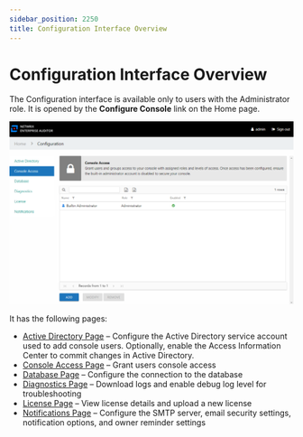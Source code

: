 ```yaml
---
sidebar_position: 2250
title: Configuration Interface Overview
---
```


# Configuration Interface Overview

The Configuration interface is available only to users with the Administrator role. It is opened by the **Configure Console** link on the Home page.

![Configuration interface showing the Console Access page](../../../../../../../static/images/AccessInformationCenter_12.0/Content/Resources/Images/Access/InformationCenter/Admin/Configuration/ConsoleAccess.png "Configuration interface showing the Console Access page")

It has the following pages:

* [Active Directory Page](ActiveDirectory "Active Directory Page") – Configure the Active Directory service account used to add console users. Optionally, enable the Access Information Center to commit changes in Active Directory.
* [Console Access Page](ConsoleAccess "Console Access Page") – Grant users console access
* [Database Page](Database "Database Page") – Configure the connection to the database
* [Diagnostics Page](Diagnostics "Diagnostics Page") – Download logs and enable debug log level for troubleshooting
* [License Page](License "License Page") – View license details and upload a new license
* [Notifications Page](Notifications "Notifications Page") – Configure the SMTP server, email security settings, notification options, and owner reminder settings